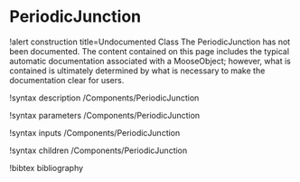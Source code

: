 <!-- MOOSE Documentation Stub: Remove this when content is added. -->

# PeriodicJunction

!alert construction title=Undocumented Class
The PeriodicJunction has not been documented. The content contained on this page includes the
typical automatic documentation associated with a MooseObject; however, what is contained is
ultimately determined by what is necessary to make the documentation clear for users.

!syntax description /Components/PeriodicJunction

!syntax parameters /Components/PeriodicJunction

!syntax inputs /Components/PeriodicJunction

!syntax children /Components/PeriodicJunction

!bibtex bibliography
